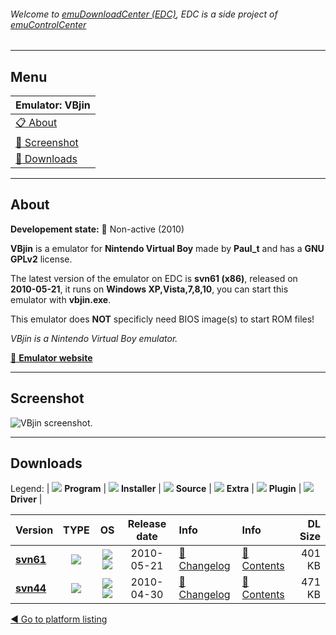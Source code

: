 ###### Welcome to [emuDownloadCenter (EDC)](https://github.com/PhoenixInteractiveNL/emuDownloadCenter/wiki/), EDC is a side project of [emuControlCenter](https://github.com/PhoenixInteractiveNL/emuControlCenter/wiki/)
***
## Menu
| **Emulator: VBjin** |
|:---------|
| [:clipboard: About](#about) |
| [:sunrise: Screenshot](#screen) |
| [:floppy_disk: Downloads](#downloads) |
***
## About
**Developement state:** :red_circle: Non-active (2010)

**VBjin** is a emulator for **Nintendo Virtual Boy** made by **Paul_t** and has a **GNU GPLv2** license.

The latest version of the emulator on EDC is **svn61 (x86)**, released on **2010-05-21**, it runs on **Windows XP,Vista,7,8,10**, you can start this emulator with **vbjin.exe**.

This emulator does **NOT** specificly need BIOS image(s) to start ROM files!

_VBjin is a Nintendo Virtual Boy emulator._

[:link: **Emulator website**](https://code.google.com/archive/p/vbjin/)
***
## Screenshot
![](https://raw.githubusercontent.com/PhoenixInteractiveNL/emuDownloadCenter/master/hooks/vbjin/emulator_screen_01.jpg "VBjin screenshot.")
***
## Downloads
Legend:
| ![](https://raw.githubusercontent.com/wiki/PhoenixInteractiveNL/emuDownloadCenter/images_misc/icon_program_24.png) **Program** | 
![](https://raw.githubusercontent.com/wiki/PhoenixInteractiveNL/emuDownloadCenter/images_misc/icon_installer_24.png) **Installer** | 
![](https://raw.githubusercontent.com/wiki/PhoenixInteractiveNL/emuDownloadCenter/images_misc/icon_source_code_24.png) **Source** | 
![](https://raw.githubusercontent.com/wiki/PhoenixInteractiveNL/emuDownloadCenter/images_misc/icon_extra_24.png) **Extra** | 
![](https://raw.githubusercontent.com/wiki/PhoenixInteractiveNL/emuDownloadCenter/images_misc/icon_plugin_24.png) **Plugin** | 
![](https://raw.githubusercontent.com/wiki/PhoenixInteractiveNL/emuDownloadCenter/images_misc/icon_driver_24.png) **Driver** | 


| Version  | TYPE | OS | Release date  | Info       | Info       | DL Size    |
|:---------|:----:|:--:|:-------------:|:-----------|:-----------|-----------:|
| [**svn61**](https://github.com/PhoenixInteractiveNL/edc-repo0006/raw/master/vbjin/svn61.7z) | ![](https://raw.githubusercontent.com/wiki/PhoenixInteractiveNL/emuDownloadCenter/images_misc/icon_program_24.png) | ![](https://raw.githubusercontent.com/wiki/PhoenixInteractiveNL/emuDownloadCenter/images_misc/logo_windows_24.png)![](https://raw.githubusercontent.com/wiki/PhoenixInteractiveNL/emuDownloadCenter/images_misc/icon_32-bit_24.png) | 2010-05-21 | [:page_facing_up: Changelog](https://github.com/PhoenixInteractiveNL/edc-repo0006/blob/master/vbjin/svn61_changelog.txt) | [:mag_right: Contents](https://github.com/PhoenixInteractiveNL/edc-repo0006/blob/master/vbjin/svn61_contents.txt) | 401 KB |
| [**svn44**](https://github.com/PhoenixInteractiveNL/edc-repo0006/raw/master/vbjin/svn44.7z) | ![](https://raw.githubusercontent.com/wiki/PhoenixInteractiveNL/emuDownloadCenter/images_misc/icon_program_24.png) | ![](https://raw.githubusercontent.com/wiki/PhoenixInteractiveNL/emuDownloadCenter/images_misc/logo_windows_24.png)![](https://raw.githubusercontent.com/wiki/PhoenixInteractiveNL/emuDownloadCenter/images_misc/icon_32-bit_24.png) | 2010-04-30 | [:page_facing_up: Changelog](https://github.com/PhoenixInteractiveNL/edc-repo0006/blob/master/vbjin/svn44_changelog.txt) | [:mag_right: Contents](https://github.com/PhoenixInteractiveNL/edc-repo0006/blob/master/vbjin/svn44_contents.txt) | 471 KB |

[:arrow_backward: Go to platform listing](https://github.com/PhoenixInteractiveNL/emuDownloadCenter/wiki/EDC-Platform-List)
